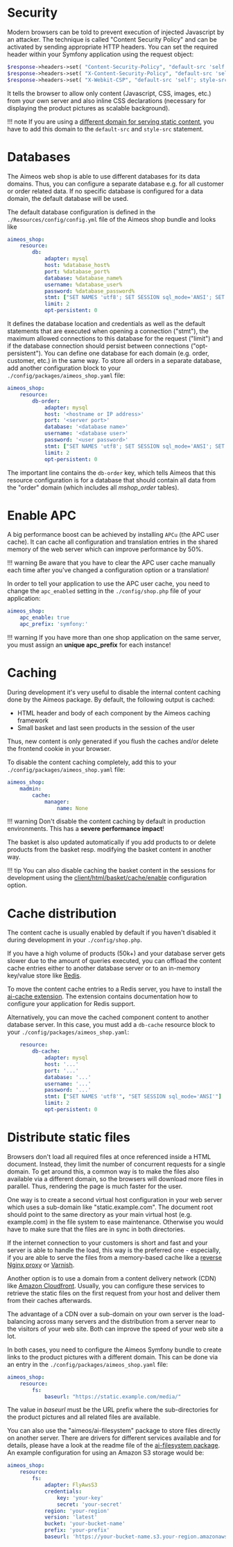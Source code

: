 # Security

Modern browsers can be told to prevent execution of injected Javascript by an attacker. The technique is called "Content Security Policy" and can be activated by sending appropriate HTTP headers. You can set the required header within your Symfony application using the request object:

```php
$response->headers->set( "Content-Security-Policy", "default-src 'self'; style-src 'self' 'unsafe-inline'";
$response->headers->set( "X-Content-Security-Policy", "default-src 'self'; style-src 'self' 'unsafe-inline'";
$response->headers->set( "X-Webkit-CSP", "default-src 'self'; style-src 'self' 'unsafe-inline'";
```

It tells the browser to allow only content (Javascript, CSS, images, etc.) from your own server and also inline CSS declarations (necessary for displaying the product pictures as scalable background).

!!! note
    If you are using a [different domain for serving static content](#distribute-static-files), you have to add this domain to the `default-src` and `style-src` statement.

# Databases

The Aimeos web shop is able to use different databases for its data domains. Thus, you can configure a separate database e.g. for all customer or order related data. If no specific database is configured for a data domain, the default database will be used.

The default database configuration is defined in the `./Resources/config/config.yml` file of the Aimeos shop bundle and looks like

```yaml
aimeos_shop:
    resource:
        db:
            adapter: mysql
            host: %database_host%
            port: %database_port%
            database: %database_name%
            username: %database_user%
            password: %database_password%
			stmt: ["SET NAMES 'utf8'; SET SESSION sql_mode='ANSI'; SET SESSION sort_buffer_size=2097144; SET SESSION TRANSACTION ISOLATION LEVEL READ COMMITTED;"]
			limit: 2
            opt-persistent: 0
```

It defines the database location and credentials as well as the default statements that are executed when opening a connection ("stmt"), the maximum allowed connections to this database for the request ("limit") and if the database connection should persist between connections ("opt-persistent"). You can define one database for each domain (e.g. order, customer, etc.) in the same way. To store all orders in a separate database, add another configuration block to your `./config/packages/aimeos_shop.yaml` file:

```yaml
aimeos_shop:
    resource:
        db-order:
            adapter: mysql
            host: '<hostname or IP address>'
            port: '<server port>'
            database: '<database name>'
            username: '<database user>'
            password: '<user password>'
            stmt: ["SET NAMES 'utf8'; SET SESSION sql_mode='ANSI'; SET SESSION sort_buffer_size=2097144; SET SESSION TRANSACTION ISOLATION LEVEL READ COMMITTED;"]
            limit: 2
            opt-persistent: 0
```

The important line contains the `db-order` key, which tells Aimeos that this resource configuration is for a database that should contain all data from the "order" domain (which includes all *mshop_order* tables).

# Enable APC

A big performance boost can be achieved by installing `APCu` (the APC user cache). It can cache all configuration and translation entries in the shared memory of the web server which can improve performance by 50%.

!!! warning
    Be aware that you have to clear the APC user cache manually each time after you've changed a configuration option or a translation!

In order to tell your application to use the APC user cache, you need to change the `apc_enabled` setting in the `./config/shop.php` file of your application:

```yaml
aimeos_shop:
    apc_enable: true
    apc_prefix: 'symfony:'
```

!!! warning
    If you have more than one shop application on the same server, you must assign an **unique apc_prefix** for each instance!

# Caching

During development it's very useful to disable the internal content caching done by the Aimeos package. By default, the following output is cached:

* HTML header and body of each component by the Aimeos caching framework
* Small basket and last seen products in the session of the user

Thus, new content is only generated if you flush the caches and/or delete the frontend cookie in your browser.

To disable the content caching completely, add this to your `./config/packages/aimeos_shop.yaml` file:

```yaml
aimeos_shop:
    madmin:
        cache:
            manager:
                name: None
```

!!! warning
    Don't disable the content caching by default in production environments. This has a **severe performance impact**!

The basket is also updated automatically if you add products to or delete products from the basket resp. modifying the basket content in another way.

!!! tip
    You can also disable caching the basket content in the sessions for development using the [client/html/basket/cache/enable](../config/client-html/basket-cache#enable) configuration option.

# Cache distribution

The content cache is usually enabled by default if you haven't disabled it during development in your `./config/shop.php`.

If you have a high volume of products (50k+) and your database server gets slower due to the amount of queries executed, you can offload the content cache entries either to another database server or to an in-memory key/value store like [Redis](https://redis.io/).

To move the content cache entries to a Redis server, you have to install the [ai-cache extension](https://github.com/aimeos/ai-cache). The extension contains documentation how to configure your application for Redis support.

Alternatively, you can move the cached component content to another database server.  In this case, you must add a `db-cache` resource block to your `./config/packages/aimeos_shop.yaml`:

```yaml
    resource:
        db-cache:
            adapter: mysql
            host: '...'
            port: '...'
            database: '...'
            username: '...'
            password: '...'
            stmt: ["SET NAMES 'utf8'", "SET SESSION sql_mode='ANSI'"]
            limit: 2
            opt-persistent: 0
```

# Distribute static files

Browsers don't load all required files at once referenced inside a HTML document. Instead, they limit the number of concurrent requests for a single domain. To get around this, a common way is to make the files also available via a different domain, so the browsers will download more files in parallel. Thus, rendering the page is much faster for the user.

One way is to create a second virtual host configuration in your web server which uses a sub-domain like "static.example.com". The document root should point to the same directory as your main virtual host (e.g. example.com) in the file system to ease maintenance. Otherwise you would have to make sure that the files are in sync in both directories.

If the internet connection to your customers is short and fast and your server is able to handle the load, this way is the preferred one - especially, if you are able to serve the files from a memory-based cache like a [reverse Nginx proxy](https://docs.nginx.com/nginx/admin-guide/web-server/reverse-proxy/) or [Varnish](https://www.varnish-cache.org/).

Another option is to use a domain from a content delivery network (CDN) like [Amazon Cloudfront](https://aws.amazon.com/cloudfront/). Usually, you can configure these services to retrieve the static files on the first request from your host and deliver them from their caches afterwards.

The advantage of a CDN over a sub-domain on your own server is the load-balancing across many servers and the distribution from a server near to the visitors of your web site. Both can improve the speed of your web site a lot.

In both cases, you need to configure the Aimeos Symfony bundle to create links to the product pictures with a different domain. This can be done via an entry in the `./config/packages/aimeos_shop.yaml` file:

```yaml
aimeos_shop:
    resource:
        fs:
            baseurl: "https://static.example.com/media/"
```

The value in *baseurl* must be the URL prefix where the sub-directories for the product pictures and all related files are available.

You can also use the "aimeos/ai-filesystem" package to store files directly on another server. There are drivers for different services available and for details, please have a look at the readme file of the [ai-filesystem package](https://github.com/aimeos/ai-filesystem#installation). An example configuration for using an Amazon S3 storage would be:

```yaml
aimeos_shop:
    resource:
        fs:
            adapter: FlyAwsS3
            credentials:
                key: 'your-key'
                secret: 'your-secret'
            region: 'your-region'
            version: 'latest'
            bucket: 'your-bucket-name'
            prefix: 'your-prefix'
            baseurl: 'https://your-bucket-name.s3.your-region.amazonaws.com/your-prefix/'
```
#